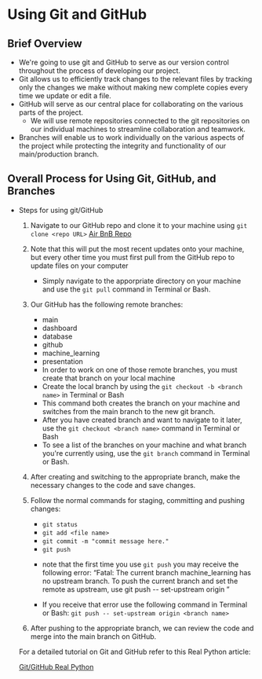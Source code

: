# Using Git and GitHub

## Brief Overview

- We're going to use git and GitHub to serve as our version control throughout the process of developing our project. 
- Git allows us to efficiently track changes to the relevant files by tracking only the changes we make without making new complete copies every time we update or edit a file.
- GitHub will serve as our central place for collaborating on the various parts of the project. 
	- We will use remote repositories connected to the git repositories on our individual machines to streamline collaboration and teamwork.
- Branches will enable us to work individually on the various aspects of the project while protecting the integrity and functionality of our main/production branch.

## Overall Process for Using Git, GitHub, and Branches

- Steps for using git/GitHub
	1. Navigate to our GitHub repo and clone it to your machine using `git clone <repo URL>`
	[Air BnB Repo](https://github.com/jwcomp4/airbnb_renta)

	2. Note that this will put the most recent updates onto your machine, but every other time you must first pull from the GitHub repo to update files on your computer
		- Simply navigate to the apporpriate directory on your machine and use the `git pull` command in Terminal or Bash.

	3. Our GitHub has the following remote branches:
		- main
		- dashboard
		- database
		- github
		- machine_learning
		- presentation 

		* In order to work on one of those remote branches, you must create that branch on your local machine
		* Create the local branch by using the `git checkout -b <branch name>` in Terminal or Bash
		* This command both creates the branch on your machine and switches from the main branch to the new git branch.
		* After you have created branch and want to navigate to it later, use the `git checkout <branch name>` command in Terminal or Bash
		* To see a list of the branches on your machine and what branch you're currently using, use the `git branch` command in Terminal or Bash.

	4. After creating and switching to the appropriate branch, make the necessary changes to the code and save changes. 

	5. Follow the normal commands for staging, committing and pushing changes:
		- `git status`
		- `git add <file name>`
		- `git commit -m "commit message here."`
		- `git push`

		* note that the first time you use `git push` you may receive the following error: “Fatal: The current branch machine_learning has no upstream branch. To push the current branch and set the remote as upstream, use git push -- set-upstream origin <branch name>”

		* If you receive that error use the following command in Terminal or Bash: `git push -- set-upstream origin <branch name>`

	6. After pushing to the appropriate branch, we can review the code and merge into the main branch on GitHub.

	For a detailed tutorial on Git and GitHub refer to this Real Python article:

	[Git/GitHub Real Python](https://realpython.com/python-git-github-intro/)